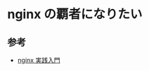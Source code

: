 # nginx の覇者になりたい

## 参考

- [nginx 実践入門](https://www.amazon.co.jp/gp/product/4774178667/ref=ppx_yo_dt_b_asin_title_o01_s00?ie=UTF8&psc=1)
